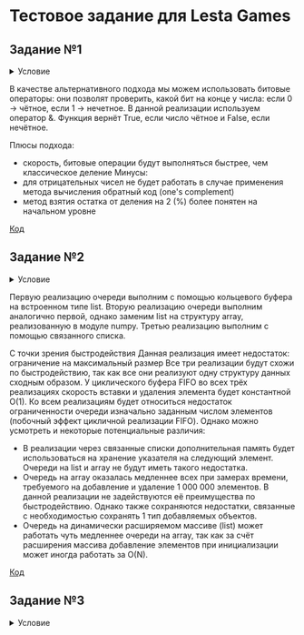 # Тестовое задание для Lesta Games

## Задание №1

<details>
  <summary>Условие</summary>
  На языке Python написать алгоритм (функцию) определения четности целого числа, который будет аналогичен нижеприведенному по функциональности, но отличен по своей сути. Объяснить плюсы и минусы обеих реализаций. 
  
  Пример: 
  
  def isEven(value):
  
        return value % 2 == 0
</details>

В качестве альтернативного подхода мы можем использовать битовые операторы: они позволят проверить, какой бит на конце у числа:
если 0 -> чётное, если 1 -> нечетное.
В данной реализации используем оператор &.
Функция вернёт True, если число чётное и False, если нечётное.

Плюсы подхода:
- скорость, битовые операции будут выполняться быстрее, чем классическое деление
Минусы:
- для отрицательных чисел не будет работать в случае применения метода вычисления обратный код (one's complement)
- метод взятия остатка от деления на 2 (%) более понятен на начальном уровне

[Код](https://github.com/IgorKalchenko/lesta_games_test_tasks/blob/main/task_1_lesta.py)

## Задание №2

<details>
  <summary>Условие</summary>
  На языке Python написать минимум 2 класса, реализовывающих циклический буфер FIFO. Объяснить плюсы и минусы каждой реализации.
  
  Оценивается:
  
  - Полнота и качество реализации
  - Оформление кода
  - Наличие сравнения и пояснения по быстродействию
</details>

Первую реализацию очереди выполним с помощью кольцевого буфера на встроенном типе list.
Вторую реализацию очереди выполним аналогично первой, однако заменим list на структуру array, реализованную в модуле numpy.
Третью реализацию выполним с помощью связанного списка.

С точки зрения быстродействия 
Данная реализация имеет недостаток: ограничение на максимальный размер
Все три реализации будут схожи по быстродействию, так как все они реализуют одну структуру данных сходным образом. У циклического буфера FIFO во всех трёх реализациях скорость вставки и удаления элемента будет константной O(1). Ко всем реализациям будет относиться недостаток ограниченности очереди изначально заданным числом элементов (побочный эффект цикличной реализации FIFO). Однако можно усмотреть и некоторые потенциальные различия: 
-	В реализации через связанные списки дополнительная память будет использоваться на хранение указателя на следующий элемент. Очереди на list и array не будут иметь такого недостатка.
-	Очередь на array оказалась медленнее всех при замерах времени, требуемого на добавление и удаление 1 000 000 элементов. В данной реализации не задействуются её преимущества по быстродействию. Однако также сохраняются недостатки, связанные с необходимостью сохранять 1 тип добавляемых объектов.
-	Очередь на динамически расширяемом массиве (list) может работать чуть медленнее очереди на array, так как за счёт расширения массива добавление элементов при инициализации может иногда работать за O(N).

[Код]()


## Задание №3

<details>
  <summary>Условие</summary>
  На языке Python предложить алгоритм, который быстрее всего (по процессорным тикам) отсортирует данный ей массив чисел. Массив может быть любого размера со случайным порядком чисел (в том числе и отсортированным). Объяснить, почему вы считаете, что функция соответствует заданным критериям.
</details>
